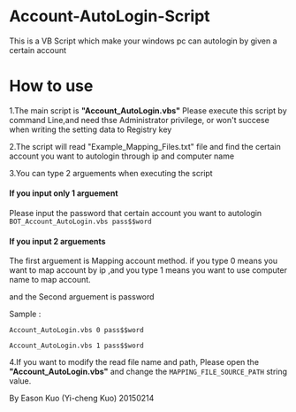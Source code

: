 # Account-AutoLogin-Script
This is a VB Script which make your windows pc can autologin by given a certain account

# How to use

1.The main script is **"Account_AutoLogin.vbs"**
Please execute this script by command Line,and need thse Administrator privilege, or won't succese when writing the setting data to Registry key

2.The script will read "Example_Mapping_Files.txt" file and find the certain account you want to autologin through
ip and computer name

3.You can type 2 arguements when executing the script

#### If you input only 1 arguement
Please input the password that certain account you want to autologin
`BOT_Account_AutoLogin.vbs pass$$word`

#### If you input 2  arguements 
The first arguement is Mapping account method.
if you type 0 means you want to map account by ip ,and you type 1 means you want to use computer name to map account.

and the Second arguement is password

Sample :

`Account_AutoLogin.vbs 0 pass$$word`

`Account_AutoLogin.vbs 1 pass$$word`


4.If you want to modify the read file name and path, Please open the **"Account_AutoLogin.vbs"** and change the `MAPPING_FILE_SOURCE_PATH` string value.


By Eason Kuo (Yi-cheng Kuo) 20150214